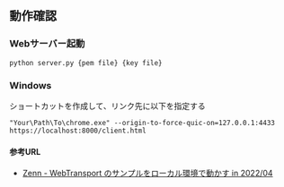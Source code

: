 ## 動作確認
### Webサーバー起動
```
python server.py {pem file} {key file}
```

### Windows
ショートカットを作成して、リンク先に以下を指定する
```
"Your\Path\To\chrome.exe" --origin-to-force-quic-on=127.0.0.1:4433 https://localhost:8000/client.html
```

#### 参考URL
- [Zenn - WebTransport のサンプルをローカル環境で動かす in 2022/04](https://zenn.dev/yamayuski/scraps/bbb029e8d292af)
